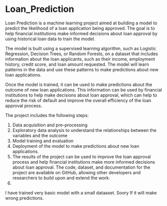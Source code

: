 # Loan_Prediction
Loan Prediction is a machine learning project aimed at building a model to predict the likelihood of a loan application being approved. The goal is to help financial institutions make informed decisions about loan approval by using historical loan data to train the model.

The model is built using a supervised learning algorithm, such as Logistic Regression, Decision Trees, or Random Forests, on a dataset that includes information about the loan applicants, such as their income, employment history, credit score, and loan amount requested. The model will learn patterns in the data and use these patterns to make predictions about new loan applications.

Once the model is trained, it can be used to make predictions about the outcome of new loan applications. This information can be used by financial institutions to help make decisions about loan approval, which can help to reduce the risk of default and improve the overall efficiency of the loan approval process.

The project includes the following steps:

1. Data acquisition and pre-processing
2. Exploratory data analysis to understand the relationships between the variables and the outcome
3. Model training and evaluation
4. Deployment of the model to make predictions about new loan applications.
5. The results of the project can be used to improve the loan approval process and help financial institutions make more informed decisions about loan approval. The code, dataset, and documentation for the project are available on GitHub, allowing other developers and researchers to build upon and extend the work.
6. 
I have trained very basic model with a small dataaset. Soory If it will make wrong predictions.
